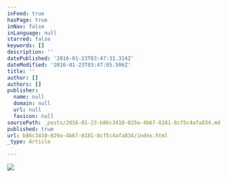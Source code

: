 ```yaml
---
inFeed: true
hasPage: true
inNav: false
inLanguage: null
starred: false
keywords: []
description: ''
datePublished: '2016-01-23T03:47:31.314Z'
dateModified: '2016-01-23T03:47:05.506Z'
title: ''
author: []
authors: []
publisher:
  name: null
  domain: null
  url: null
  favicon: null
sourcePath: _posts/2016-01-23-b86c3410-029a-4b67-8181-8cf5c4afa834.md
published: true
url: b86c3410-029a-4b67-8181-8cf5c4afa834/index.html
_type: Article

---
```

![](https://the-grid-user-content.s3-us-west-2.amazonaws.com/4bd388e3-77f7-4d46-83df-429f8c05a1b9.jpg)